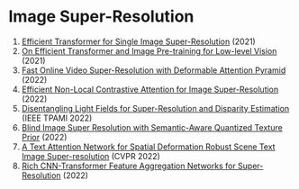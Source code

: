 # Image Super-Resolution
1. [Efficient Transformer for Single Image Super-Resolution](https://arxiv.org/abs/2108.11084) (2021)
2. [On Efficient Transformer and Image Pre-training for Low-level Vision](https://arxiv.org/abs/2112.10175) (2021)
3. [Fast Online Video Super-Resolution with Deformable Attention Pyramid](https://arxiv.org/abs/2202.01731) (2022)
4. [Efficient Non-Local Contrastive Attention for Image Super-Resolution](https://arxiv.org/abs/2201.03794) (2022)
5. [Disentangling Light Fields for Super-Resolution and Disparity Estimation](https://arxiv.org/abs/2202.10603) (IEEE TPAMI 2022)
6. [Blind Image Super Resolution with Semantic-Aware Quantized Texture Prior](https://arxiv.org/abs/2202.13142) (2022)
7. [A Text Attention Network for Spatial Deformation Robust Scene Text Image Super-resolution](https://arxiv.org/abs/2203.09388) (CVPR 2022)
8. [Rich CNN-Transformer Feature Aggregation Networks for Super-Resolution](https://arxiv.org/abs/2203.07682) (2022)

